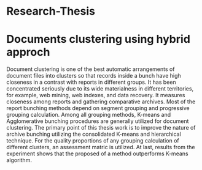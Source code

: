 # Research-Thesis
# Documents clustering using hybrid approch


Document clustering is one of the best automatic arrangements of document files into clusters so that records inside a bunch have high closeness in a contrast with reports in different groups. It has been concentrated seriously due to its wide materialness in different territories, for example, web mining, web indexes, and data recovery. It measures closeness among reports and gathering comparative archives. Most of the report bunching methods depend on segment grouping and progressive grouping calculation. Among all grouping methods, K-means and Agglomerative bunching procedures are generally utilized for document clustering. The primary point of this thesis work is to improve the nature of archive bunching utilizing the consolidated K-means and hierarchical technique. For the quality proportions of any grouping calculation of different clusters, an assessment matric is utilized. At last, results from the experiment shows that the proposed of a method outperforms K-means algorithm.
